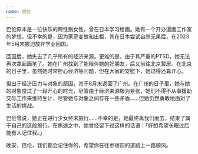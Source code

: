 ```yaml
---
name: 巴伦
---
```


巴伦原本是一位快乐的跨性别女性，曾在日本学习绘画。她有一个开办漫画工作室的梦想。但不幸的是，因为家庭变故和出柜，其在日本尝试自杀无果后，在2023年5月末被迫放弃学业回国。

回国后，她失去了几乎所有的经济来源。更难的是，由于其严重的PTSD，她无法再次拿起画笔了。她在广州找到了能陪伴她的好朋友，后又前往北京暂居。在北京的日子里，虽然她时常担心经济等问题，但在大家的安慰下，她过得还算开心。

但出于经济压力与对象的原因，其于8月末返回了广州。在广州的日子里，她与她的对象度过了一段开心的时光，尽管由于经济来源极为紧张，她们不得不从事援助交际工作来维持生计，尽管她与对象之间存在一些矛盾……但她仍然勇敢地面对了生活的挑战。

巴伦曾说，她正在进行少女终末旅行……不幸的是，她最终离我们而去，结束了属于自己的这段旅行。在旅途之中，她曾经留下过这样的话语：「好想希望长眠过后能有人记住我。」

晚安，巴伦，我们都会记住你的，希望你在往参宿四的道路上一路顺风。